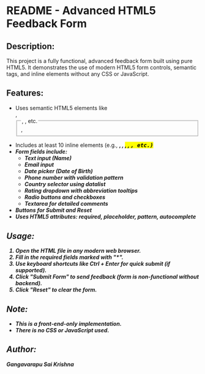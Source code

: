 README - Advanced HTML5 Feedback Form
=====================================

Description:
------------
This project is a fully functional, advanced feedback form built using pure HTML5. It demonstrates the use of modern HTML5 form controls, semantic tags, and inline elements without any CSS or JavaScript.

Features:
---------
- Uses semantic HTML5 elements like <form>, <fieldset>, <legend>, <label>, etc.
- Includes at least 10 inline elements (e.g., <strong>, <em>, <mark>, <abbr>, <kbd>, etc.)
- Form fields include:
  - Text input (Name)
  - Email input
  - Date picker (Date of Birth)
  - Phone number with validation pattern
  - Country selector using datalist
  - Rating dropdown with abbreviation tooltips
  - Radio buttons and checkboxes
  - Textarea for detailed comments
- Buttons for Submit and Reset
- Uses HTML5 attributes: required, placeholder, pattern, autocomplete

Usage:
------
1. Open the HTML file in any modern web browser.
2. Fill in the required fields marked with "*".
3. Use keyboard shortcuts like Ctrl + Enter for quick submit (if supported).
4. Click "Submit Form" to send feedback (form is non-functional without backend).
5. Click "Reset" to clear the form.

Note:
-----
- This is a front-end-only implementation.
- There is no CSS or JavaScript used.

Author:
-------
Gangavarapu Sai Krishna